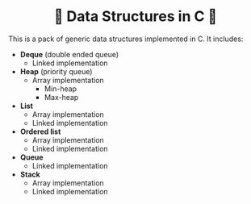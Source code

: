 <h1 align="center"> 🧱 Data Structures in C 🧱 </h1>

This is a pack of generic data structures implemented in C. It includes:

- **Deque** (double ended queue)
    - Linked implementation
- **Heap** (priority queue)
    - Array implementation
        - Min-heap
        - Max-heap
- **List**
    - Array implementation
    - Linked implementation
- **Ordered list**
    - Array implementation
    - Linked implementation
- **Queue**
    - Linked implementation
- **Stack**
    - Array implementation
    - Linked implementation